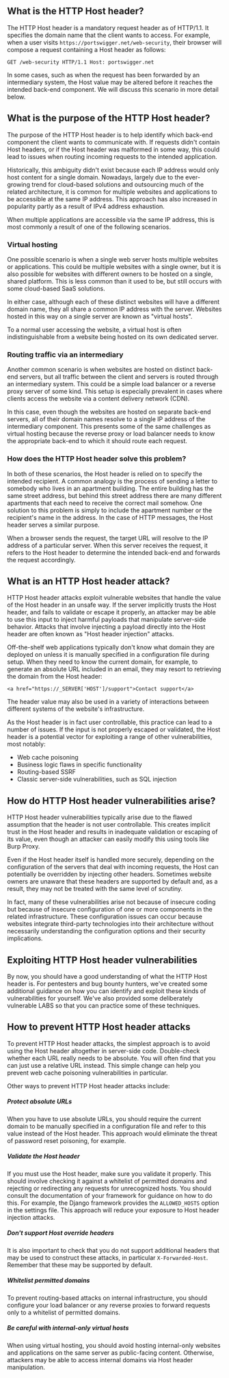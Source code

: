 ## What is the HTTP Host header?

The HTTP Host header is a mandatory request header as of HTTP/1.1. It specifies the domain name that the client wants to access. For example, when a user visits `https://portswigger.net/web-security`, their browser will compose a request containing a Host header as follows:

`GET /web-security HTTP/1.1 Host: portswigger.net`

In some cases, such as when the request has been forwarded by an intermediary system, the Host value may be altered before it reaches the intended back-end component. We will discuss this scenario in more detail below.

## What is the purpose of the HTTP Host header?

The purpose of the HTTP Host header is to help identify which back-end component the client wants to communicate with. If requests didn't contain Host headers, or if the Host header was malformed in some way, this could lead to issues when routing incoming requests to the intended application.

Historically, this ambiguity didn't exist because each IP address would only host content for a single domain. Nowadays, largely due to the ever-growing trend for cloud-based solutions and outsourcing much of the related architecture, it is common for multiple websites and applications to be accessible at the same IP address. This approach has also increased in popularity partly as a result of IPv4 address exhaustion.

When multiple applications are accessible via the same IP address, this is most commonly a result of one of the following scenarios.

### Virtual hosting

One possible scenario is when a single web server hosts multiple websites or applications. This could be multiple websites with a single owner, but it is also possible for websites with different owners to be hosted on a single, shared platform. This is less common than it used to be, but still occurs with some cloud-based SaaS solutions.

In either case, although each of these distinct websites will have a different domain name, they all share a common IP address with the server. Websites hosted in this way on a single server are known as "virtual hosts".

To a normal user accessing the website, a virtual host is often indistinguishable from a website being hosted on its own dedicated server.

### Routing traffic via an intermediary

Another common scenario is when websites are hosted on distinct back-end servers, but all traffic between the client and servers is routed through an intermediary system. This could be a simple load balancer or a reverse proxy server of some kind. This setup is especially prevalent in cases where clients access the website via a content delivery network (CDN).

In this case, even though the websites are hosted on separate back-end servers, all of their domain names resolve to a single IP address of the intermediary component. This presents some of the same challenges as virtual hosting because the reverse proxy or load balancer needs to know the appropriate back-end to which it should route each request.

### How does the HTTP Host header solve this problem?

In both of these scenarios, the Host header is relied on to specify the intended recipient. A common analogy is the process of sending a letter to somebody who lives in an apartment building. The entire building has the same street address, but behind this street address there are many different apartments that each need to receive the correct mail somehow. One solution to this problem is simply to include the apartment number or the recipient's name in the address. In the case of HTTP messages, the Host header serves a similar purpose.

When a browser sends the request, the target URL will resolve to the IP address of a particular server. When this server receives the request, it refers to the Host header to determine the intended back-end and forwards the request accordingly.

## What is an HTTP Host header attack?

HTTP Host header attacks exploit vulnerable websites that handle the value of the Host header in an unsafe way. If the server implicitly trusts the Host header, and fails to validate or escape it properly, an attacker may be able to use this input to inject harmful payloads that manipulate server-side behavior. Attacks that involve injecting a payload directly into the Host header are often known as "Host header injection" attacks.

Off-the-shelf web applications typically don't know what domain they are deployed on unless it is manually specified in a configuration file during setup. When they need to know the current domain, for example, to generate an absolute URL included in an email, they may resort to retrieving the domain from the Host header:

`<a href="https://_SERVER['HOST']/support">Contact support</a>`

The header value may also be used in a variety of interactions between different systems of the website's infrastructure.

As the Host header is in fact user controllable, this practice can lead to a number of issues. If the input is not properly escaped or validated, the Host header is a potential vector for exploiting a range of other vulnerabilities, most notably:

- Web cache poisoning
- Business logic flaws in specific functionality
- Routing-based SSRF
- Classic server-side vulnerabilities, such as SQL injection

## How do HTTP Host header vulnerabilities arise?

HTTP Host header vulnerabilities typically arise due to the flawed assumption that the header is not user controllable. This creates implicit trust in the Host header and results in inadequate validation or escaping of its value, even though an attacker can easily modify this using tools like Burp Proxy.

Even if the Host header itself is handled more securely, depending on the configuration of the servers that deal with incoming requests, the Host can potentially be overridden by injecting other headers. Sometimes website owners are unaware that these headers are supported by default and, as a result, they may not be treated with the same level of scrutiny.

In fact, many of these vulnerabilities arise not because of insecure coding but because of insecure configuration of one or more components in the related infrastructure. These configuration issues can occur because websites integrate third-party technologies into their architecture without necessarily understanding the configuration options and their security implications.

## Exploiting HTTP Host header vulnerabilities

By now, you should have a good understanding of what the HTTP Host header is. For pentesters and bug bounty hunters, we've created some additional guidance on how you can identify and exploit these kinds of vulnerabilities for yourself. We've also provided some deliberately vulnerable LABS so that you can practice some of these techniques.

## How to prevent HTTP Host header attacks

To prevent HTTP Host header attacks, the simplest approach is to avoid using the Host header altogether in server-side code. Double-check whether each URL really needs to be absolute. You will often find that you can just use a relative URL instead. This simple change can help you prevent web cache poisoning vulnerabilities in particular.

Other ways to prevent HTTP Host header attacks include:

##### Protect absolute URLs

When you have to use absolute URLs, you should require the current domain to be manually specified in a configuration file and refer to this value instead of the Host header. This approach would eliminate the threat of password reset poisoning, for example.

##### Validate the Host header

If you must use the Host header, make sure you validate it properly. This should involve checking it against a whitelist of permitted domains and rejecting or redirecting any requests for unrecognized hosts. You should consult the documentation of your framework for guidance on how to do this. For example, the Django framework provides the `ALLOWED_HOSTS` option in the settings file. This approach will reduce your exposure to Host header injection attacks.

##### Don't support Host override headers

It is also important to check that you do not support additional headers that may be used to construct these attacks, in particular `X-Forwarded-Host`. Remember that these may be supported by default.

##### Whitelist permitted domains

To prevent routing-based attacks on internal infrastructure, you should configure your load balancer or any reverse proxies to forward requests only to a whitelist of permitted domains.

##### Be careful with internal-only virtual hosts

When using virtual hosting, you should avoid hosting internal-only websites and applications on the same server as public-facing content. Otherwise, attackers may be able to access internal domains via Host header manipulation.